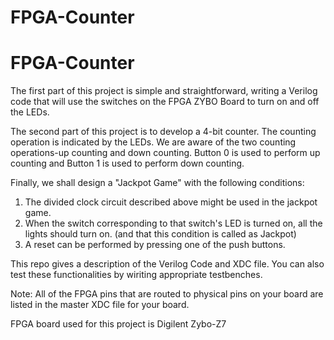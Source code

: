 # FPGA-Counter
# FPGA-Counter
The first part of this project is simple and straightforward, writing a Verilog code that will use the switches on the FPGA ZYBO Board to turn on and off the LEDs.

The second part of this project is to develop a 4-bit counter. The counting operation is indicated by the LEDs. We are aware of the two counting operations-up counting and down counting. Button 0 is used to perform up counting and Button 1 is used to perform down counting.

Finally, we shall design a "Jackpot Game" with the following conditions:
1. The divided clock circuit described above might be used in the jackpot game. 
2. When the switch corresponding to that switch's LED is turned on, all the lights should turn on. (and that this condition is called as Jackpot)
3. A reset can be performed by pressing one of the push buttons.

This repo gives a description of the Verilog Code and XDC file. You can also test these functionalities by wiriting appropriate testbenches. 

Note: All of the FPGA pins that are routed to physical pins on your board are listed in the master XDC file for your board.

FPGA board used for this project is Digilent Zybo-Z7
